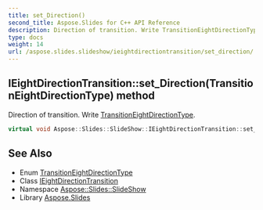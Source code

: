 ```yaml
---
title: set_Direction()
second_title: Aspose.Slides for C++ API Reference
description: Direction of transition. Write TransitionEightDirectionType.
type: docs
weight: 14
url: /aspose.slides.slideshow/ieightdirectiontransition/set_direction/
---
```

## IEightDirectionTransition::set_Direction(TransitionEightDirectionType) method


Direction of transition. Write [TransitionEightDirectionType](../../transitioneightdirectiontype/).

```cpp
virtual void Aspose::Slides::SlideShow::IEightDirectionTransition::set_Direction(TransitionEightDirectionType value)=0
```

## See Also

* Enum [TransitionEightDirectionType](../../transitioneightdirectiontype/)
* Class [IEightDirectionTransition](../)
* Namespace [Aspose::Slides::SlideShow](../../)
* Library [Aspose.Slides](../../../)